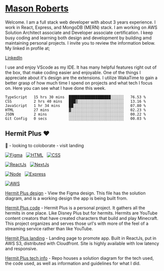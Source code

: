# [Mason Roberts](https://mason-roberts.com)

Welcome. I am a full stack web developer with about 3 years experience. I work in React, Express, and MongoDB (MERN) stack. I am working on AWS Solution Architect associate and Developer associate certification. I keep busy coding and learning both design and development by building amd maintaining personal projects. I invite you to review the information below. My linked in profile at;

[LinkedIn](https://www.linkedin.com/in/mason-roberts-3027)

I use and enjoy VScode as my IDE. It has many helpful features right out of the box, that make coding easier and enjoyable. One of the things I appreciate about it's design are the extensions. I utilize WakaTime to gain a better grasp of how much time I spend on projects and what tech I focus on. Here you can see what I have done this week.

<!--START_SECTION:waka-->

```text
TypeScript   15 hrs 30 mins  ███████████████████░░░░░░   76.53 %
CSS          2 hrs 40 mins   ███▒░░░░░░░░░░░░░░░░░░░░░   13.16 %
JavaScript   1 hr 34 mins    ██░░░░░░░░░░░░░░░░░░░░░░░   07.80 %
HTML         27 mins         ▓░░░░░░░░░░░░░░░░░░░░░░░░   02.23 %
JSON         2 mins          ░░░░░░░░░░░░░░░░░░░░░░░░░   00.22 %
Git Config   0 secs          ░░░░░░░░░░░░░░░░░░░░░░░░░   00.03 %
```

<!--END_SECTION:waka-->

## Hermit Plus ❤
👯 - looking to coloborate - visit landing

[![Figma](https://img.shields.io/badge/Figma-design-blueviolet)](https://www.figma.com/file/1rA5nLglFEz6F1453wKwkG/Hermit-Plus?node-id=0%3A1)&nbsp;&nbsp;
[![HTML](https://img.shields.io/badge/HTML-Foundation_Code_v5-informational)](https://developer.mozilla.org/en-US/docs/Web/Guide/HTML/HTML5)&nbsp;&nbsp;
[![CSS](https://img.shields.io/badge/CSS-Cascade_Style_Sheet_v3-informational)](https://developer.mozilla.org/en-US/docs/Web/CSS)&nbsp;&nbsp;

[![ReactJs](https://img.shields.io/badge/React-v17-informational)](https://reactjs.org)&nbsp;&nbsp;
[![NextJs](https://img.shields.io/badge/NextJs-v12-informational)](https://nextjs.org)&nbsp;&nbsp;

[![Node](https://img.shields.io/badge/NodeJS-v12-informational)](https://nodejs.org/en/)&nbsp;&nbsp;
[![Express](https://img.shields.io/badge/Express-v4-informational)](https://expressjs.com)&nbsp;&nbsp;

[![AWS](https://img.shields.io/static/v1?label=AWS&message=services&color=orange)](https://aws.amazon.com/console/)

[Hermit Plus design](https://www.figma.com/file/1rA5nLglFEz6F1453wKwkG/Hermit-Plus?node-id=0%3A1) - View the Figma design. This file has the solution diagram, and is a working design the app is being built from.

[Hermit Plus code](https://github.com/Hermit-Plus) - Hermit Plus is a personal project. It gathers all the hermits in one place. Like Disney Plus but for hermits. Hermits are YouTube content creators that have created characters that build and play Minecraft. This project organizes and serves those url's with more of the feel of a streaming service rather than like YouTube.

[Hermit Plus landing](https://www.hermitplus.com) - Landing page to promote app. Built in ReactJs, put in AWS S3, distributed with Cloudfront. Site is highly available with low latency and responsive.

[Hermit Plus tech info](https://github.com/Developer3027/hermit_contact_form_aws) - Repo houses a solution diagram for the tech used, the code used, as well as  information and guidelines for what I did.

<!--
**Developer3027/Developer3027** is a ✨ _special_ ✨ repository because its `README.md` (this file) appears on your GitHub profile.

Here are some ideas to get you started:

- 🔭 I’m currently working on ...
- 🌱 I’m currently learning ...
- 👯 I’m looking to collaborate on ...
- 🤔 I’m looking for help with ...
- 💬 Ask me about ...
- 📫 How to reach me: ...
- 😄 Pronouns: ...
- ⚡ Fun fact: ...
-->
